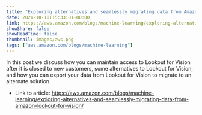 ```yaml
---
title: "Exploring alternatives and seamlessly migrating data from Amazon Lookout for Vision"
date: 2024-10-10T15:33:01+00:00
link: https://aws.amazon.com/blogs/machine-learning/exploring-alternatives-and-seamlessly-migrating-data-from-amazon-lookout-for-vision/
showShare: false
showReadTime: false
thumbnail: images/aws.png
tags: ["aws.amazon.com/blogs/machine-learning"]
---
```

In this post we discuss how you can maintain access to Lookout for Vision after it is closed to new customers, some alternatives to Lookout for Vision, and how you can export your data from Lookout for Vision to migrate to an alternate solution.

- Link to article: https://aws.amazon.com/blogs/machine-learning/exploring-alternatives-and-seamlessly-migrating-data-from-amazon-lookout-for-vision/